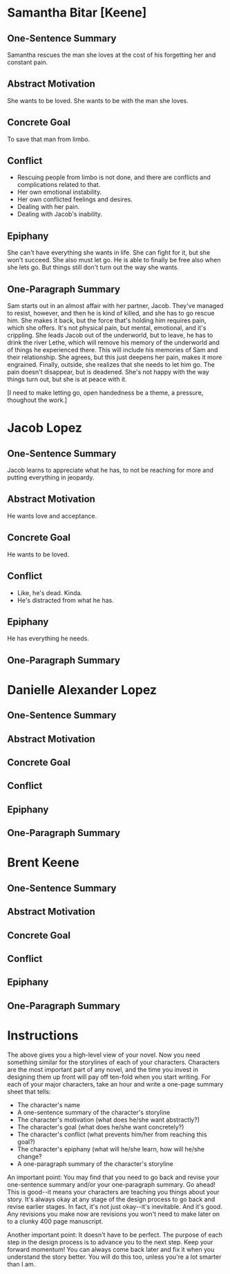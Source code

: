 # Samantha Bitar [Keene]

## One-Sentence Summary

Samantha rescues the man she loves at the cost of his forgetting her and constant pain.

## Abstract Motivation

She wants to be loved. She wants to be with the man she loves.

## Concrete Goal

To save that man from limbo.

## Conflict

* Rescuing people from limbo is not done, and there are conflicts and complications related to that.
* Her own emotional instability.
* Her own conflicted feelings and desires.
* Dealing with her pain.
* Dealing with Jacob's inability.

## Epiphany

She can't have everything she wants in life. She can fight for it, but she won't succeed. She also must let go. He is able to finally be free also when she lets go. But things still don't turn out the way she wants.

## One-Paragraph Summary

Sam starts out in an almost affair with her partner, Jacob. They've managed to resist, however, and then he is kind of killed, and she has to go rescue him. She makes it back, but the force that's holding him requires pain, which she offers. It's not physical pain, but mental, emotional, and it's crippling. She leads Jacob out of the underworld, but to leave, he has to drink the river Lethe, which will remove his memory of the underworld and of things he experienced there. This will include his memories of Sam and their relationship. She agrees, but this just deepens her pain, makes it more engrained. Finally, outside, she realizes that she needs to let him go. The pain doesn't disappear, but is deadened. She's not happy with the way things turn out, but she is at peace with it.

[I need to make letting go, open handedness be a theme, a pressure, thoughout the work.]

# Jacob Lopez

## One-Sentence Summary

Jacob learns to appreciate what he has, to not be reaching for more and putting everything in jeopardy.

## Abstract Motivation

He wants love and acceptance.

## Concrete Goal

He wants to be loved.

## Conflict

* Like, he's dead. Kinda.
* He's distracted from what he has.

## Epiphany

He has everything he needs.

## One-Paragraph Summary

# Danielle Alexander Lopez

## One-Sentence Summary

## Abstract Motivation

## Concrete Goal

## Conflict

## Epiphany

## One-Paragraph Summary

# Brent Keene

## One-Sentence Summary

## Abstract Motivation

## Concrete Goal

## Conflict

## Epiphany

## One-Paragraph Summary

# Instructions

The above gives you a high-level view of your novel. Now you need something similar for the storylines of each of your characters. Characters are the most important part of any novel, and the time you invest in designing them up front will pay off ten-fold when you start writing. For each of your major characters, take an hour and write a one-page summary sheet that tells:

- The character's name
- A one-sentence summary of the character's storyline
- The character's motivation (what does he/she want abstractly?)
- The character's goal (what does he/she want concretely?)
- The character's conflict (what prevents him/her from reaching this goal?)
- The character's epiphany (what will he/she learn, how will he/she change?
- A one-paragraph summary of the character's storyline

An important point: You may find that you need to go back and revise your one-sentence summary and/or your one-paragraph summary. Go ahead! This is good--it means your characters are teaching you things about your story. It's always okay at any stage of the design process to go back and revise earlier stages. In fact, it's not just okay--it's inevitable. And it's good. Any revisions you make now are revisions you won't need to make later on to a clunky 400 page manuscript. 

Another important point: It doesn't have to be perfect. The purpose of each step in the design process is to advance you to the next step. Keep your forward momentum! You can always come back later and fix it when you understand the story better. You will do this too, unless you're a lot smarter than I am. 
